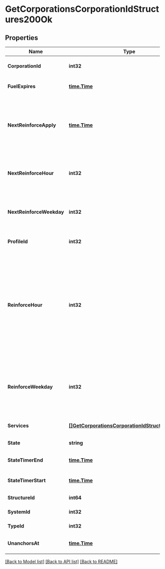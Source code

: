 # GetCorporationsCorporationIdStructures200Ok

## Properties
Name | Type | Description | Notes
------------ | ------------- | ------------- | -------------
**CorporationId** | **int32** | ID of the corporation that owns the structure | [default to null]
**FuelExpires** | [**time.Time**](time.Time.md) | Date on which the structure will run out of fuel | [optional] [default to null]
**NextReinforceApply** | [**time.Time**](time.Time.md) | The date and time when the structure&#39;s newly requested reinforcement times (e.g. next_reinforce_hour and next_reinforce_day) will take effect | [optional] [default to null]
**NextReinforceHour** | **int32** | The requested change to reinforce_hour that will take effect at the time shown by next_reinforce_apply | [optional] [default to null]
**NextReinforceWeekday** | **int32** | The requested change to reinforce_weekday that will take effect at the time shown by next_reinforce_apply | [optional] [default to null]
**ProfileId** | **int32** | The id of the ACL profile for this citadel | [default to null]
**ReinforceHour** | **int32** | The hour of day that determines the four hour window when the structure will randomly exit its reinforcement periods and become vulnerable to attack against its armor and/or hull. The structure will become vulnerable at a random time that is +/- 2 hours centered on the value of this property | [default to null]
**ReinforceWeekday** | **int32** | The day of the week when the structure exits its final reinforcement period and becomes vulnerable to attack against its hull. Monday is 0 and Sunday is 6 | [optional] [default to null]
**Services** | [**[]GetCorporationsCorporationIdStructuresService**](get_corporations_corporation_id_structures_service.md) | Contains a list of service upgrades, and their state | [optional] [default to null]
**State** | **string** | state string | [default to null]
**StateTimerEnd** | [**time.Time**](time.Time.md) | Date at which the structure will move to it&#39;s next state | [optional] [default to null]
**StateTimerStart** | [**time.Time**](time.Time.md) | Date at which the structure entered it&#39;s current state | [optional] [default to null]
**StructureId** | **int64** | The Item ID of the structure | [default to null]
**SystemId** | **int32** | The solar system the structure is in | [default to null]
**TypeId** | **int32** | The type id of the structure | [default to null]
**UnanchorsAt** | [**time.Time**](time.Time.md) | Date at which the structure will unanchor | [optional] [default to null]

[[Back to Model list]](../README.md#documentation-for-models) [[Back to API list]](../README.md#documentation-for-api-endpoints) [[Back to README]](../README.md)


